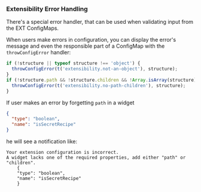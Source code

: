 ### Extensibility Error Handling

There's a special error handler, that can be used when validating input from the EXT ConfigMaps.

When users make errors in configuration, you can display the error's message and even the responsible part of a ConfigMap with the `throwConfigError` handler:

```js
if (!structure || typeof structure !== 'object') {
  throwConfigError(t('extensibility.not-an-object'), structure);
}
if (!structure.path && !structure.children && !Array.isArray(structure)) {
  throwConfigError(t('extensibility.no-path-children'), structure);
}
```

If user makes an error by forgetting `path` in a widget

```json
{
  "type": "boolean",
  "name": "isSecretRecipe"
}
```

he will see a notification like:

```
Your extension configuration is incorrect.
A widget lacks one of the required properties, add either "path" or "children".
    {
    "type": "boolean",
    "name": "isSecretRecipe"
    }
```
